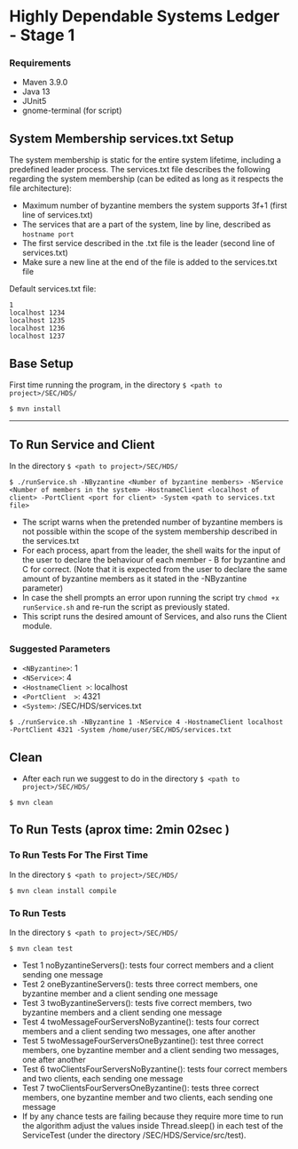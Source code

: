 # Highly Dependable Systems Ledger - Stage 1

### Requirements

- Maven 3.9.0
- Java 13
- JUnit5
- gnome-terminal (for script)

## System Membership services.txt Setup
The system membership is static for the entire system lifetime, including a predefined leader process.
The services.txt file describes the following regarding the system membership (can be edited as long as it respects the file architecture):
- Maximum number of byzantine members the system supports 3f+1 (first line of services.txt)
- The services that are a part of the system, line by line, described as ```hostname port```
- The first service described in the .txt file is the leader (second line of services.txt)
- Make sure a new line at the end of the file is added to the services.txt file

Default services.txt file:

```agsl
1
localhost 1234
localhost 1235
localhost 1236
localhost 1237

```

## Base Setup

First time running the program, in the directory ```$ <path to project>/SEC/HDS/```
```shell
$ mvn install
```

---

## To Run Service and Client

In the directory ```$ <path to project>/SEC/HDS/```
```shell
$ ./runService.sh -NByzantine <Number of byzantine members> -NService <Number of members in the system> -HostnameClient <localhost of client> -PortClient <port for client> -System <path to services.txt file>
```

- The script warns when the pretended number of byzantine members is not possible within the scope of the system membership described in the services.txt
- For each process, apart from the leader, the shell waits for the input of the user to declare the behaviour of each member - B for byzantine and C for correct. (Note that it is expected from the user to declare the same amount of byzantine members as it stated in the -NByzantine parameter)
- In case the shell prompts an error upon running the script try ```chmod +x runService.sh``` and re-run the script as previously stated.
- This script runs the desired amount of Services, and also runs the Client module.

### Suggested Parameters

- `<NByzantine>`: 1
- `<NService>`: 4
- `<HostnameClient >`: localhost
- `<PortClient  >`: 4321
- `<System>`: <absolute path of user>/SEC/HDS/services.txt

```shell
$ ./runService.sh -NByzantine 1 -NService 4 -HostnameClient localhost -PortClient 4321 -System /home/user/SEC/HDS/services.txt 
```

## Clean

- After each run we suggest to do in the directory ```$ <path to project>/SEC/HDS/```
```shell
$ mvn clean
```

## To Run Tests (aprox time: 2min 02sec )

### To Run Tests For The First Time

In the directory ```$ <path to project>/SEC/HDS/```
```shell
$ mvn clean install compile
```

### To Run Tests

In the directory ```$ <path to project>/SEC/HDS/```
```shell
$ mvn clean test
```

- Test 1 noByzantineServers(): tests four correct members and a client sending one message
- Test 2 oneByzantineServers(): tests three correct members, one byzantine member and a client sending one message
- Test 3 twoByzantineServers(): tests five correct members, two byzantine members and a client sending one message
- Test 4 twoMessageFourServersNoByzantine(): tests four correct members and a client sending two messages, one after another
- Test 5 twoMessageFourServersOneByzantine(): test three correct members, one byzantine member and a client sending two messages, one after another
- Test 6 twoClientsFourServersNoByzantine(): tests four correct members and two clients, each sending one message
- Test 7 twoClientsFourServersOneByzantine(): tests three correct members, one byzantine member and two clients, each sending one message
- If by any chance tests are failing because they require more time to run the algorithm adjust the values inside Thread.sleep(<value>) in each test of the ServiceTest (under the directory /SEC/HDS/Service/src/test).